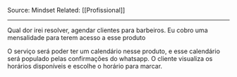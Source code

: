 Source: Mindset
Related: [[Profissional]]

---

Qual dor irei resolver, agendar clientes para barbeiros. Eu cobro uma mensalidade para terem acesso a esse produto

O serviço será poder ter um calendário nesse produto, e esse calendário será populado pelas confirmações do whatsapp. O cliente visualiza os horários disponíveis e escolhe o horário para marcar.

